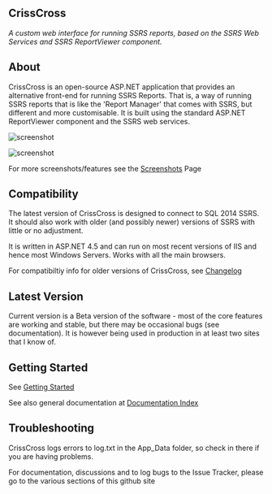 ## CrissCross

*A custom web interface for running SSRS reports, based on the SSRS Web Services and SSRS ReportViewer component.*

## About

CrissCross is an open-source ASP.NET application that provides an alternative front-end for running SSRS Reports.
That is, a way of running SSRS reports that is like the 'Report Manager' that comes with SSRS, but different
and more customisable. It is built using the standard ASP.NET ReportViewer component and the SSRS web services.

![screenshot](https://github.com/codeulike/crisscross/raw/master/Resources/CrissCrossSelect2_50.png)

![screenshot](https://github.com/codeulike/crisscross/raw/master/Resources/CrissCrossReportViewer2_50.png)

For more screenshots/features see the [Screenshots](https://github.com/codeulike/crisscross/wiki/Screenshots) Page

## Compatibility

The latest version of CrissCross is designed to connect to SQL 2014 SSRS.
It should also work with older (and possibly newer) versions of SSRS with little or no adjustment.

It is written in ASP.NET 4.5 and can run on most recent versions of IIS and hence most Windows Servers.
Works with all the main browsers.

For compatibiltiy info for older versions of CrissCross, see [Changelog](https://github.com/codeulike/crisscross/wiki/Changelog)

## Latest Version

Current version is a Beta version of the software - most of the core features are working and stable, but there may be occasional bugs (see documentation). It is however being used in production in at least two sites that I know of.

## Getting Started

See [Getting Started](https://github.com/codeulike/crisscross/wiki/Getting-Started)

See also general documentation at [Documentation Index](https://github.com/codeulike/crisscross/wiki/Documentation-Index)

## Troubleshooting

CrissCross logs errors to log.txt in the App_Data folder, so check in there if you are having problems.

For documentation, discussions and to log bugs to the Issue Tracker, please go to the various sections of this github site






